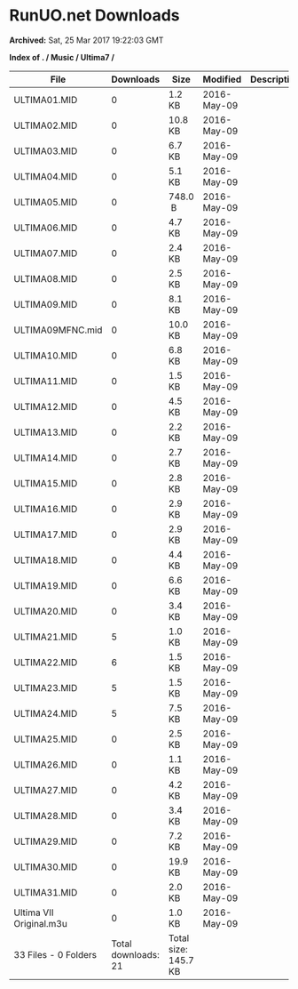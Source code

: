 # RunUO.net Downloads #

**Archived:** Sat, 25 Mar 2017 19:22:03 GMT

**Index of . / Music / Ultima7 /**

| File |Downloads |Size |Modified |Description |
| ---- |  ---- |  ---- |  ---- |  ---- |
| ULTIMA01.MID |0 |1.2 KB |2016-May-09 | |
| ULTIMA02.MID |0 |10.8 KB |2016-May-09 | |
| ULTIMA03.MID |0 |6.7 KB |2016-May-09 | |
| ULTIMA04.MID |0 |5.1 KB |2016-May-09 | |
| ULTIMA05.MID |0 |748.0  B |2016-May-09 | |
| ULTIMA06.MID |0 |4.7 KB |2016-May-09 | |
| ULTIMA07.MID |0 |2.4 KB |2016-May-09 | |
| ULTIMA08.MID |0 |2.5 KB |2016-May-09 | |
| ULTIMA09.MID |0 |8.1 KB |2016-May-09 | |
| ULTIMA09MFNC.mid |0 |10.0 KB |2016-May-09 | |
| ULTIMA10.MID |0 |6.8 KB |2016-May-09 | |
| ULTIMA11.MID |0 |1.5 KB |2016-May-09 | |
| ULTIMA12.MID |0 |4.5 KB |2016-May-09 | |
| ULTIMA13.MID |0 |2.2 KB |2016-May-09 | |
| ULTIMA14.MID |0 |2.7 KB |2016-May-09 | |
| ULTIMA15.MID |0 |2.8 KB |2016-May-09 | |
| ULTIMA16.MID |0 |2.9 KB |2016-May-09 | |
| ULTIMA17.MID |0 |2.9 KB |2016-May-09 | |
| ULTIMA18.MID |0 |4.4 KB |2016-May-09 | |
| ULTIMA19.MID |0 |6.6 KB |2016-May-09 | |
| ULTIMA20.MID |0 |3.4 KB |2016-May-09 | |
| ULTIMA21.MID |5 |1.0 KB |2016-May-09 | |
| ULTIMA22.MID |6 |1.5 KB |2016-May-09 | |
| ULTIMA23.MID |5 |1.5 KB |2016-May-09 | |
| ULTIMA24.MID |5 |7.5 KB |2016-May-09 | |
| ULTIMA25.MID |0 |2.5 KB |2016-May-09 | |
| ULTIMA26.MID |0 |1.1 KB |2016-May-09 | |
| ULTIMA27.MID |0 |4.2 KB |2016-May-09 | |
| ULTIMA28.MID |0 |3.4 KB |2016-May-09 | |
| ULTIMA29.MID |0 |7.2 KB |2016-May-09 | |
| ULTIMA30.MID |0 |19.9 KB |2016-May-09 | |
| ULTIMA31.MID |0 |2.0 KB |2016-May-09 | |
| Ultima VII Original.m3u |0 |1.0 KB |2016-May-09 | |
| 33 Files - 0 Folders |Total downloads: 21 |Total size: 145.7 KB | | |
